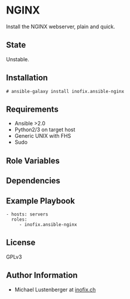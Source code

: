 NGINX
=====

Install the NGINX webserver, plain and quick.

State
-----

Unstable.

Installation
------------

    # ansible-galaxy install inofix.ansible-nginx

Requirements
------------

* Ansible >2.0
* Python2/3 on target host
* Generic UNIX with FHS
* Sudo

Role Variables
--------------


Dependencies
------------


Example Playbook
----------------

    - hosts: servers
      roles:
         - inofix.ansible-nginx

License
-------

GPLv3

Author Information
------------------

* Michael Lustenberger at [inofix.ch](http://www.inofix.ch)

